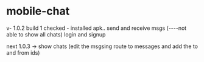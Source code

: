 # mobile-chat
v- 1.0.2 build 1
checked -
installed apk..
send and receive msgs (----not able to show all chats)
login and signup


next 1.0.3
-> show chats (edit the msgsing route to messages and add the to and from ids)
